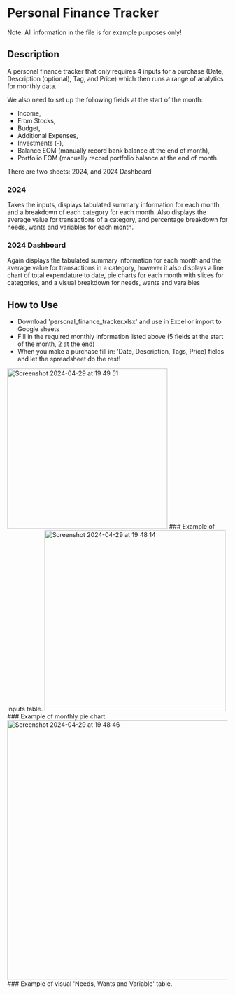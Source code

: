 # Personal Finance Tracker

Note: All information in the file is for example purposes only!

## Description
A personal finance tracker that only requires 4 inputs for a purchase (Date, Description (optional), Tag, and Price) which then runs a range of analytics for monthly data. 

We also need to set up the following fields at the start of the month: 
- Income,
- From Stocks,
- Budget,
- Additional Expenses,
- Investments (-),
- Balance EOM (manually record bank balance at the end of month),
- Portfolio EOM (manually record portfolio balance at the end of month.

There are two sheets: 2024, and 2024 Dashboard 

### 2024
Takes the inputs, displays tabulated summary information for each month, and a breakdown of each category for each month. Also displays the average value for transactions of a category, and percentage breakdown for needs, wants and variables for each month.

### 2024 Dashboard
Again displays the tabulated summary information for each month and the average value for transactions in a category, however it also displays a line chart of total expendature to date, pie charts for each month with slices for categories, and a visual breakdown for needs, wants and varaibles

## How to Use
- Download 'personal_finance_tracker.xlsx' and use in Excel or import to Google sheets
- Fill in the required monthly information listed above (5 fields at the start of the month, 2 at the end)
- When you make a purchase fill in: 'Date, Description, Tags, Price) fields and let the spreadsheet do the rest!

<img width="366" alt="Screenshot 2024-04-29 at 19 49 51" src="https://github.com/brengall99/personal_finance_tracker/assets/159880330/73b8f4e0-b1d6-4de2-91a3-a52840411a8e">
### Example of inputs table.

<img width="414" alt="Screenshot 2024-04-29 at 19 48 14" src="https://github.com/brengall99/personal_finance_tracker/assets/159880330/1899e525-114a-44a5-8302-c44f5f7d2476">
### Example of monthly pie chart.

<img width="594" alt="Screenshot 2024-04-29 at 19 48 46" src="https://github.com/brengall99/personal_finance_tracker/assets/159880330/a5559c72-b695-447e-8e58-8dc6205ba8f2">
### Example of visual 'Needs, Wants and Variable' table.
